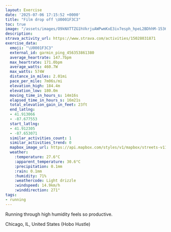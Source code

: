 ```yaml
---
layout: Exercise
date: '2025-07-06 17:15:52 +0000'
title: "Film drop off \U0001F3C3"
toc: true
image: "/assets/images/O9kNXTTZG1hVkrjuAWPwmKxE3iv7esph_hpeL2BDhhM-1536x2048.jpg.jpeg"
description:
strava_activity_url: https://www.strava.com/activities/15028031871
exercise_data:
  emoji: "\U0001F3C3"
  external_id: garmin_ping_456353861380
  average_heartrate: 147.7bpm
  max_heartrate: 171.0bpm
  average_watts: 460.7W
  max_watts: 574W
  distance_in_miles: 2.01mi
  pace_per_mile: 7m06s/mi
  elevation_high: 184.4m
  elevation_low: 180.0m
  moving_time_in_hours_s: 14m16s
  elapsed_time_in_hours_s: 16m21s
  total_elevation_gain_in_feet: 23ft
  end_latlng:
  - 41.913066
  - -87.677553
  start_latlng:
  - 41.912305
  - -87.653071
  similar_activities_count: 1
  similar_activities_trend: 0
  mapbox_image_url: https://api.mapbox.com/styles/v1/mapbox/streets-v11/static/path-5+787af2-1.0(evx~Fvw~uOBtAH~%40Gx%40DpIG~ABpAAdCDh%40Cn%40BfFD%7CB%40xAAXFh%40%3FbCFxC%3FLIPBj%40%3FnBF~ECVBZCFAzAAFKLCDJTLn%40APAz%40Bx%40%40tBHbBB%60BEv%40CFMDo%40CkBD%7DC%3FK%40AD%40d%40Az%40BP%40~%40AlAKxA%40z%40Hl%40%40Z%3F%7CCBxAGdAFbCA%5EBj%40%3FdBCVD%7C%40Cv%40BZAx%40F%7CBBxDAPKTERBx%40I%60%40%3FZBz%40oAJo%40Lq%40%40e%40Ci%40F%7D%40%40g%40DGIWCy%40BuA%3Fw%40EYFUCg%40F%7B%40%40YCYBYCe%40BS%3FWB%5BF%3FD%40LHD%60%40IhCIpAKfCEdD%3F),pin-s-s+e5b22e(-87.65324,41.91091),pin-s-f+89ae00(-87.67759999999994,41.91419000000002)/auto/800x800?access_token=pk.eyJ1Ijoiam9zaGJlY2ttYW4iLCJhIjoiY205eWR2aDd1MWZ6djJrbXc4a3M0bWZleiJ9.XiG9OWkNcZk2QzjJbxLB4A
  weather:
    :temperature: 27.6°C
    :apparent_temperature: 30.6°C
    :precipitation: 0.1mm
    :rain: 0.1mm
    :humidity: 71%
    :weathercode: Light drizzle
    :windspeed: 14.9km/h
    :winddirection: 271°
tags:
- running
---
```

Running through high humidity feels so productive.

Chicago, IL, United States (Hobo Hustle)
